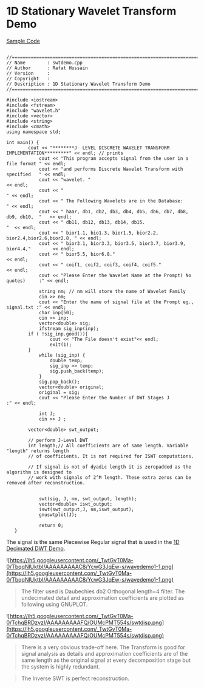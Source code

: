 # 1D Stationary Wavelet Transform Demo #

[Sample Code](http://code.google.com/p/wavelet1d/source/browse/trunk/demo/swtdemo.cpp)

```
 //============================================================================
// Name        : swtdemo.cpp
// Author      : Rafat Hussain
// Version     :
// Copyright   : 
// Description : 1D Stationary Wavelet Transform Demo
//============================================================================

#include <iostream>
#include <fstream>
#include "wavelet.h"
#include <vector>
#include <string>
#include <cmath>
using namespace std;

int main() {
        cout << "********J- LEVEL DISCRETE WAVELET TRANSFORM IMPLEMENTATION*********" << endl; // prints
            cout << "This program accepts signal from the user in a file format " << endl;
            cout << "and performs Discrete Wavelet Transform with specified   " << endl;
            cout << "wavelet. "                                               << endl;
            cout << "                                                             " << endl;
            cout << " The Following Wavelets are in the Database:                 " << endl;
            cout << " haar, db1, db2, db3, db4, db5, db6, db7, db8, db9, db10,  "   << endl;
            cout << " db11, db12, db13, db14, db15.                               "  << endl;
            cout << " bior1.1, bio1.3, bior1.5, bior2.2, bior2.4,bior2.6,bior2.8, " << endl;
            cout << " bior3.1, bior3.3, bior3.5, bior3.7, bior3.9, bior4.4,"        << endl;
            cout << " bior5.5, bior6.8."                                            << endl;
            cout << " coif1, coif2, coif3, coif4, coif5."                           << endl;
            cout << "Please Enter the Wavelet Name at the Prompt( No quotes)     :" << endl;

            string nm; // nm will store the name of Wavelet Family
            cin >> nm;
            cout << "Enter the name of signal file at the Prompt eg., signal.txt :" << endl;
            char inp[50];
            cin >> inp;
            vector<double> sig;
            ifstream sig_inp(inp);
        if ( !sig_inp.good()){
                cout << "The File doesn't exist"<< endl;
                exit(1);
        }
            while (sig_inp) {
                double temp;
                sig_inp >> temp;
                sig.push_back(temp);
            }
            sig.pop_back();
            vector<double> original;
            original = sig;
            cout << "Please Enter the Number of DWT Stages J             :" << endl;

            int J;
            cin >> J ;

        vector<double> swt_output;

        // perform J-Level DWT
        int length;// All coefficients are of same length. Variable "length" returns length
        // of coefficients. It is not required for ISWT computations.

        // If signal is not of dyadic length it is zeropadded as the algorithm is designed to
        // work with signals of 2^M length. These extra zeros can be removed after reconstruction.


            swt(sig, J, nm, swt_output, length);
            vector<double> iswt_output;
            iswt(swt_output,J, nm,iswt_output);
            gnuswtplot(J);

            return 0;
   }
```

The signal is the same Piecewise Regular signal that is used in the [1D Decimated DWT Demo](http://code.google.com/p/wavelet1d/wiki/1DDWTdemo).

![https://lh5.googleusercontent.com/_TwtGvT0Ma-0/TbqqNlUktbI/AAAAAAAAAC8/YcwG3JqEw-s/wavedemo1-1.png](https://lh5.googleusercontent.com/_TwtGvT0Ma-0/TbqqNlUktbI/AAAAAAAAAC8/YcwG3JqEw-s/wavedemo1-1.png)

> The filter used is Daubechies db2 Orthogonal length=4 filter. The undecimated detail and approximation coefficients are plotted as following using GNUPLOT.

![https://lh5.googleusercontent.com/_TwtGvT0Ma-0/TchqBRDzvzI/AAAAAAAAAFQ/OUMcPMT554s/swtdisp.png](https://lh5.googleusercontent.com/_TwtGvT0Ma-0/TchqBRDzvzI/AAAAAAAAAFQ/OUMcPMT554s/swtdisp.png)

> There is a very obvious trade-off here. The Transform is good for signal analysis as details and approximation coefficients are of the same length as the original signal at every decomposition stage but the system is highly redundant.

> The Inverse SWT is perfect reconstruction.

